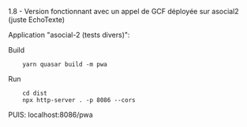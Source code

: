 1.8 - Version fonctionnant avec un appel de GCF déployée sur asocial2
(juste EchoTexte)

Application "asocial-2 (tests divers)":

Build

        yarn quasar build -m pwa

Run

        cd dist
        npx http-server . -p 8086 --cors
    
PUIS: localhost:8086/pwa
